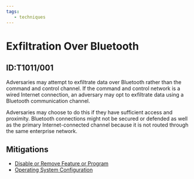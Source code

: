 ```yaml
---
tags:
   - techniques
---
```

# Exfiltration Over Bluetooth
## ID:T1011/001
Adversaries may attempt to exfiltrate data over Bluetooth rather than the command and control channel. If the command and control network is a wired Internet connection, an adversary may opt to exfiltrate data using a Bluetooth communication channel.

Adversaries may choose to do this if they have sufficient access and proximity. Bluetooth connections might not be secured or defended as well as the primary Internet-connected channel because it is not routed through the same enterprise network.
## Mitigations
* [Disable or Remove Feature or Program](mitigations/M1042)
* [Operating System Configuration](mitigations/M1028)
